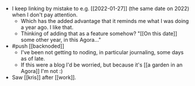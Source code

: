 - I keep linking by mistake to e.g. [[2022-01-27]] (the same date on 2022) when I don't pay attention.
  - Which has the added advantage that it reminds me what I was doing a year ago. I like that.
  - Thinking of adding that as a feature somehow? "[[On this date]] some other year, in this Agora..."
- #push [[backnoded]]
  - I've been not getting to noding, in particular journaling, some days as of late.
  - If this were a blog I'd be worried, but because it's [[a garden in an Agora]] I'm not :)
- Saw [[kris]] after [[work]].
